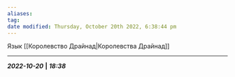 ```yaml
---
aliases: 
tag: 
date modified: Thursday, October 20th 2022, 6:38:44 pm
---
```

Язык [[Королевство Драйнад|Королевства Драйнад]]

___
***2022-10-20*** **|** ***18:38***
 

